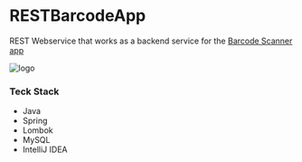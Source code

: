 # RESTBarcodeApp
REST Webservice that works as a backend service for the [Barcode Scanner app](https://github.com/exdij/BarcodeScannerv3)

![logo](https://user-images.githubusercontent.com/2270967/112879488-7de64000-90c9-11eb-887d-a212cafd01ff.png)

### Teck Stack
* Java
* Spring
* Lombok
* MySQL
* IntelliJ IDEA
